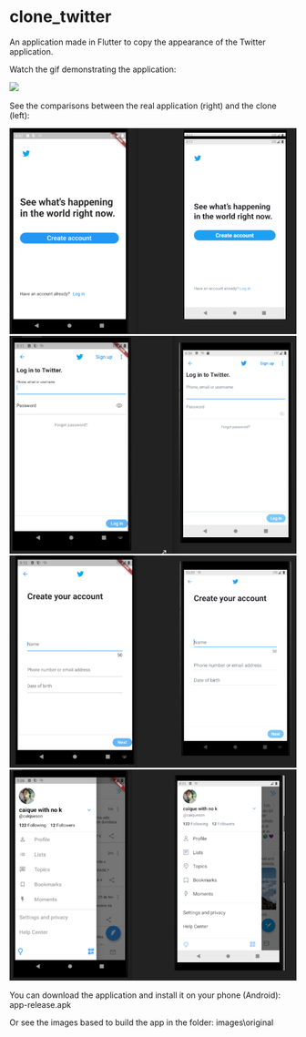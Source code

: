 # clone_twitter

An application made in Flutter to copy the appearance of the Twitter application.

Watch the gif demonstrating the application:

![](clone_twitter.gif)


See the comparisons between the real application (right) and the clone (left):

![](compare_init.png)
![](compare_login.png)
![](compare_create_account.png)
![](compare_perfil.png)

You can download the application and install it on your phone (Android): app-release.apk

Or see the images based to build the app in the folder: images\original
